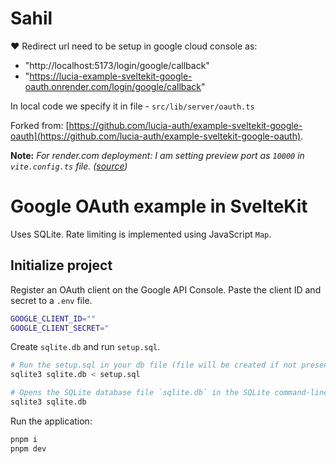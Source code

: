 # Sahil

❤️ Redirect url need to be setup in google cloud console as:

- "http://localhost:5173/login/google/callback"
- "https://lucia-example-sveltekit-google-oauth.onrender.com/login/google/callback"

In local code we specify it in file - `src/lib/server/oauth.ts`

Forked from: [https://github.com/lucia-auth/example-sveltekit-google-oauth](https://github.com/lucia-auth/example-sveltekit-google-oauth).

**Note:** _For render.com deployment: I am setting preview port as `10000` in `vite.config.ts` file. ([source](https://render.com/docs/web-services#port-binding))_

# Google OAuth example in SvelteKit

Uses SQLite. Rate limiting is implemented using JavaScript `Map`.

## Initialize project

Register an OAuth client on the Google API Console. Paste the client ID and secret to a `.env` file.

```bash
GOOGLE_CLIENT_ID=""
GOOGLE_CLIENT_SECRET="
```

Create `sqlite.db` and run `setup.sql`.

```bash
# Run the setup.sql in your db file (file will be created if not present)
sqlite3 sqlite.db < setup.sql

# Opens the SQLite database file `sqlite.db` in the SQLite command-line interface for querying and managing the database
sqlite3 sqlite.db
```

Run the application:

```bash
pnpm i
pnpm dev
```
